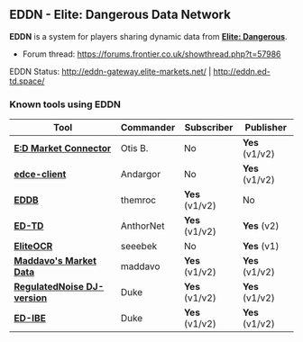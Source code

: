 ## EDDN - Elite: Dangerous Data Network
**EDDN** is a system for players sharing dynamic data from [**Elite: Dangerous**](https://www.elitedangerous.com/).
* Forum thread: https://forums.frontier.co.uk/showthread.php?t=57986

EDDN Status: http://eddn-gateway.elite-markets.net/ | http://eddn.ed-td.space/

### Known tools using EDDN
| Tool                                                                                   | Commander     | Subscriber      | Publisher       |
| -------------------------------------------------------------------------------------- | ------------- | --------------- | --------------- |
| [**E:D Market Connector**](https://github.com/Marginal/EDMarketConnector)              | Otis B.       | No              | **Yes** (v1/v2) | 
| [**edce-client**](https://github.com/Andargor/edce-client/)                            | Andargor      | No              | **Yes** (v1/v2) |
| [**EDDB**](http://eddb.io/)                                                            | themroc       | **Yes** (v1/v2) | No              |
| [**ED-TD**](http://ed-td.space/)                                                       | AnthorNet     | **Yes** (v1/v2) | **Yes** (v2)    |
| [**EliteOCR**](https://forums.frontier.co.uk/showthread.php?t=68771)                   | seeebek       | No              | **Yes** (v1)    |
| [**Maddavo's Market Data**](http://www.davek.com.au/td/)                               | maddavo       | **Yes** (v1/v2) | **Yes** (v1/v2) |
| [**RegulatedNoise DJ-version**](https://forums.frontier.co.uk/showthread.php?t=137732) | Duke          | **Yes** (v1/v2) | **Yes** (v1/v2) |
| [**ED-IBE**](https://github.com/Duke-Jones/ED-IBE)                                     | Duke          | **Yes** (v1/v2) | **Yes** (v1/v2) |
